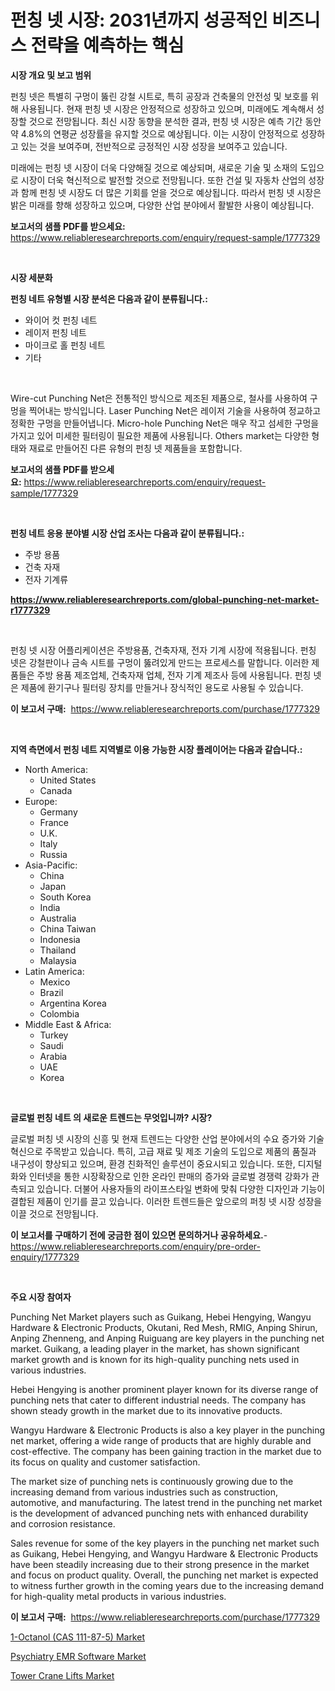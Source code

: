 <p><h1>펀칭 넷 시장: 2031년까지 성공적인 비즈니스 전략을 예측하는 핵심</h1></p><p><strong>시장 개요 및 보고 범위</strong></p>
<p><p>펀칭 넷은 특별히 구멍이 뚫린 강철 시트로, 특히 공장과 건축물의 안전성 및 보호를 위해 사용됩니다. 현재 펀칭 넷 시장은 안정적으로 성장하고 있으며, 미래에도 계속해서 성장할 것으로 전망됩니다. 최신 시장 동향을 분석한 결과, 펀칭 넷 시장은 예측 기간 동안 약 4.8%의 연평균 성장률을 유지할 것으로 예상됩니다. 이는 시장이 안정적으로 성장하고 있는 것을 보여주며, 전반적으로 긍정적인 시장 성장을 보여주고 있습니다.</p><p>미래에는 펀칭 넷 시장이 더욱 다양해질 것으로 예상되며, 새로운 기술 및 소재의 도입으로 시장이 더욱 혁신적으로 발전할 것으로 전망됩니다. 또한 건설 및 자동차 산업의 성장과 함께 펀칭 넷 시장도 더 많은 기회를 얻을 것으로 예상됩니다. 따라서 펀칭 넷 시장은 밝은 미래를 향해 성장하고 있으며, 다양한 산업 분야에서 활발한 사용이 예상됩니다.</p></p>
<p><strong>보고서의 샘플 PDF를 받으세요:</strong> <a href="https://www.reliableresearchreports.com/enquiry/request-sample/1777329">https://www.reliableresearchreports.com/enquiry/request-sample/1777329</a></p>
<p>&nbsp;</p>
<p><strong>시장 세분화</strong></p>
<p><strong>펀칭 네트 유형별 시장 분석은 다음과 같이 분류됩니다.:</strong></p>
<p><ul><li>와이어 컷 펀칭 네트</li><li>레이저 펀칭 네트</li><li>마이크로 홀 펀칭 네트</li><li>기타</li></ul></p>
<p>&nbsp;</p>
<p><p>Wire-cut Punching Net은 전통적인 방식으로 제조된 제품으로, 철사를 사용하여 구멍을 찍어내는 방식입니다. Laser Punching Net은 레이저 기술을 사용하여 정교하고 정확한 구멍을 만들어냅니다. Micro-hole Punching Net은 매우 작고 섬세한 구멍을 가지고 있어 미세한 필터링이 필요한 제품에 사용됩니다. Others market는 다양한 형태와 재료로 만들어진 다른 유형의 펀칭 넷 제품들을 포함합니다.</p></p>
<p><strong>보고서의 샘플 PDF를 받으세요:</strong>&nbsp;<a href="https://www.reliableresearchreports.com/enquiry/request-sample/1777329">https://www.reliableresearchreports.com/enquiry/request-sample/1777329</a></p>
<p>&nbsp;</p>
<p><strong> 펀칭 네트 응용 분야별 시장 산업 조사는 다음과 같이 분류됩니다.:</strong></p>
<p><ul><li>주방 용품</li><li>건축 자재</li><li>전자 기계류</li></ul></p>
<p><strong><a href="https://www.reliableresearchreports.com/global-punching-net-market-r1777329">https://www.reliableresearchreports.com/global-punching-net-market-r1777329</a></strong></p>
<p>&nbsp;</p>
<p><p>펀칭 넷 시장 어플리케이션은 주방용품, 건축자재, 전자 기계 시장에 적용됩니다. 펀칭 넷은 강철판이나 금속 시트를 구멍이 뚫려있게 만드는 프로세스를 말합니다. 이러한 제품들은 주방 용품 제조업체, 건축자재 업체, 전자 기계 제조사 등에 사용됩니다. 펀칭 넷은 제품에 환기구나 필터링 장치를 만들거나 장식적인 용도로 사용될 수 있습니다.</p></p>
<p><strong>이 보고서 구매:</strong>&nbsp; <a href="https://www.reliableresearchreports.com/purchase/1777329">https://www.reliableresearchreports.com/purchase/1777329</a></p>
<p>&nbsp;</p>
<p><strong>지역 측면에서 펀칭 네트 지역별로 이용 가능한 시장 플레이어는 다음과 같습니다.:</strong></p>
<p><ul>
    <li>
        North America:
        <ul>
            <li>United States</li>
            <li>Canada</li>
        </ul>
    </li>
    <li>
        Europe:
        <ul>
            <li>Germany</li>
            <li>France</li>
            <li>U.K.</li>
            <li>Italy</li>
            <li>Russia</li>
        </ul>
    </li>
    <li>
        Asia-Pacific:
        <ul>
            <li>China</li>
            <li>Japan</li>
            <li>South Korea</li>
            <li>India</li>
            <li>Australia</li>
            <li>China Taiwan</li>
            <li>Indonesia</li>
            <li>Thailand</li>
            <li>Malaysia</li>
        </ul>
    </li>
    <li>
        Latin America:
        <ul>
            <li>Mexico</li>
            <li>Brazil</li>
            <li>Argentina Korea</li>
            <li>Colombia</li>
        </ul>
    </li>
    <li>
        Middle East & Africa:
        <ul>
            <li>Turkey</li>
            <li>Saudi</li>
            <li>Arabia</li>
            <li>UAE</li>
            <li>Korea</li>
        </ul>
    </li>
    </ul></p>
<p>&nbsp;</p>
<p><strong>글로벌 펀칭 네트 의 새로운 트렌드는 무엇입니까? 시장?</strong></p>
<p><p>글로벌 퍼칭 넷 시장의 신흥 및 현재 트렌드는 다양한 산업 분야에서의 수요 증가와 기술 혁신으로 주목받고 있습니다. 특히, 고급 재료 및 제조 기술의 도입으로 제품의 품질과 내구성이 향상되고 있으며, 환경 친화적인 솔루션이 중요시되고 있습니다. 또한, 디지털화와 인터넷을 통한 시장확장으로 인한 온라인 판매의 증가와 글로벌 경쟁력 강화가 관측되고 있습니다. 더불어 사용자들의 라이프스타일 변화에 맞춰 다양한 디자인과 기능이 결합된 제품이 인기를 끌고 있습니다. 이러한 트렌드들은 앞으로의 퍼칭 넷 시장 성장을 이끌 것으로 전망됩니다.</p></p>
<p><strong>이 보고서를 구매하기 전에 궁금한 점이 있으면 문의하거나 공유하세요.</strong>- <a href="https://www.reliableresearchreports.com/enquiry/pre-order-enquiry/1777329">https://www.reliableresearchreports.com/enquiry/pre-order-enquiry/1777329</a></p>
<p>&nbsp;</p>
<p><strong>주요 시장 참여자</strong></p>
<p><p>Punching Net Market players such as Guikang, Hebei Hengying, Wangyu Hardware & Electronic Products, Okutani, Red Mesh, RMIG, Anping Shirun, Anping Zhenneng, and Anping Ruiguang are key players in the punching net market. Guikang, a leading player in the market, has shown significant market growth and is known for its high-quality punching nets used in various industries.</p><p>Hebei Hengying is another prominent player known for its diverse range of punching nets that cater to different industrial needs. The company has shown steady growth in the market due to its innovative products.</p><p>Wangyu Hardware & Electronic Products is also a key player in the punching net market, offering a wide range of products that are highly durable and cost-effective. The company has been gaining traction in the market due to its focus on quality and customer satisfaction.</p><p>The market size of punching nets is continuously growing due to the increasing demand from various industries such as construction, automotive, and manufacturing. The latest trend in the punching net market is the development of advanced punching nets with enhanced durability and corrosion resistance.</p><p>Sales revenue for some of the key players in the punching net market such as Guikang, Hebei Hengying, and Wangyu Hardware & Electronic Products have been steadily increasing due to their strong presence in the market and focus on product quality. Overall, the punching net market is expected to witness further growth in the coming years due to the increasing demand for high-quality metal products in various industries.</p></p>
<p><strong>이 보고서 구매:</strong>&nbsp;&nbsp;<a href="https://www.reliableresearchreports.com/purchase/1777329">https://www.reliableresearchreports.com/purchase/1777329</a></p>
<p><p><a href="https://www.linkedin.com/pulse/1-octanol-cas-111-87-5-market-size-growth-outlook-from-2024-2031-r0vgf?trackingId=7ZZjuXToUYscXi6Qctxvlw%3D%3D">1-Octanol (CAS 111-87-5) Market</a></p><p><a href="https://www.linkedin.com/pulse/psychiatry-emr-software-market-size-growing-forecasted-period-te7vf?trackingId=JIQGdjT9IChaemALBoy%2FnQ%3D%3D">Psychiatry EMR Software Market</a></p><p><a href="https://www.linkedin.com/pulse/tower-crane-lifts-market-size-share-amp-trends-analysis-report-f5khf?trackingId=x6D4rbRO0q2YeercM0ilNA%3D%3D">Tower Crane Lifts Market</a></p></p>